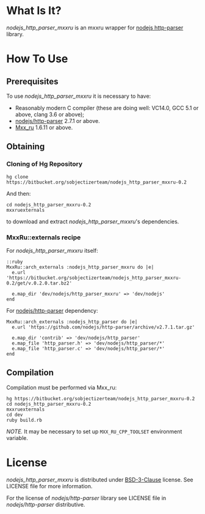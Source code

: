 # What Is It?
*nodejs_http_parser_mxxru* is an mxxru wrapper for
[nodejs http-parser](https://github.com/nodejs/http-parser) library.

# How To Use

## Prerequisites

To use *nodejs_http_parser_mxxru* it is necessary to have:

* Reasonably modern C compiler (these are doing well: VC14.0, GCC 5.1 or above, clang 3.6 or above);
* [nodejs/http-parser](https://github.com/nodejs/http-parser) 2.7.1 or above.
* [Mxx_ru](https://sourceforge.net/projects/mxxru/) 1.6.11 or above.

## Obtaining

### Cloning of Hg Repository

```
hg clone https://bitbucket.org/sobjectizerteam/nodejs_http_parser_mxxru-0.2
```

And then:
```
cd nodejs_http_parser_mxxru-0.2
mxxruexternals
```
to download and extract *nodejs_http_parser_mxxru*'s dependencies.

### MxxRu::externals recipe

For *nodejs_http_parser_mxxru* itself:
~~~~~
::ruby
MxxRu::arch_externals :nodejs_http_parser_mxxru do |e|
  e.url 'https://bitbucket.org/sobjectizerteam/nodejs_http_parser_mxxru-0.2/get/v.0.2.0.tar.bz2'

  e.map_dir 'dev/nodejs/http_parser_mxxru' => 'dev/nodejs'
end
~~~~~

For [nodejs/http-parser](https://github.com/nodejs/http-parser) dependency:
~~~~~
MxxRu::arch_externals :nodejs_http_parser do |e|
  e.url 'https://github.com/nodejs/http-parser/archive/v2.7.1.tar.gz'

  e.map_dir 'contrib' => 'dev/nodejs/http_parser'
  e.map_file 'http_parser.h' => 'dev/nodejs/http_parser/*'
  e.map_file 'http_parser.c' => 'dev/nodejs/http_parser/*'
end
~~~~~

## Compilation

Compilation must be performed via Mxx_ru:
```
hg https://bitbucket.org/sobjectizerteam/nodejs_http_parser_mxxru-0.2
cd nodejs_http_parser_mxxru-0.2
mxxruexternals
cd dev
ruby build.rb
```
*NOTE.* It may be necessary to set up `MXX_RU_CPP_TOOLSET` environment variable.

# License

*nodejs_http_parser_mxxru* is distributed under
[BSD-3-Clause](http://spdx.org/licenses/BSD-3-Clause.html) license. See LICENSE
file for more information.

For the license of *nodejs/http-parser* library see LICENSE file in *nodejs/http-parser* distributive.
